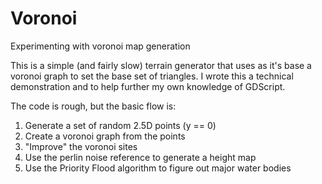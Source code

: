 # Voronoi
Experimenting with voronoi map generation

This is a simple (and fairly slow) terrain generator that uses as it's base a voronoi graph to set the base set of triangles.
I wrote this a technical demonstration and to help further my own knowledge of GDScript.

The code is rough, but the basic flow is:

 1. Generate a set of random 2.5D points (y == 0)
 1. Create a voronoi graph from the points
 1. "Improve" the voronoi sites
 1. Use the perlin noise reference to generate a height map
 1. Use the Priority Flood algorithm to figure out major water bodies
